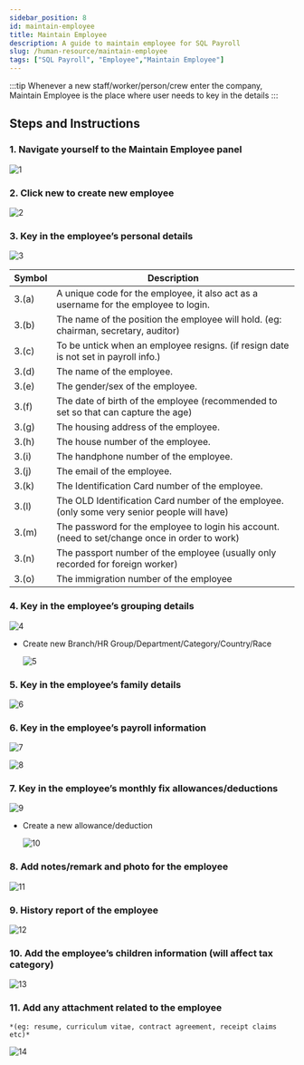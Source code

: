 ```yaml
---
sidebar_position: 8
id: maintain-employee
title: Maintain Employee
description: A guide to maintain employee for SQL Payroll
slug: /human-resource/maintain-employee
tags: ["SQL Payroll", "Employee","Maintain Employee"]
---
```


:::tip
Whenever a new staff/worker/person/crew enter the company, Maintain Employee is the place where user needs to key in the details
:::

## Steps and Instructions

### 1. Navigate yourself to the Maintain Employee panel

![1](/img/human-resource/maintain-employee/1.png)

### 2. Click new to create new employee

![2](/img/human-resource/maintain-employee/2.png)

### 3. Key in the employee’s personal details

![3](/img/human-resource/maintain-employee/3.png)

|Symbol|Description                                                                                   |
|------|----------------------------------------------------------------------------------------------|
|3.(a) |A unique code for the employee, it also act as a username for the employee to login.          |
|3.(b) |The name of the position the employee will hold. (eg: chairman, secretary, auditor)           |
|3.(c) |To be untick when an employee resigns. (if resign date is not set in payroll info.)           |
|3.(d) |The name of the employee.                                                                     |
|3.(e) |The gender/sex of the employee.                                                               |
|3.(f) |The date of birth of the employee (recommended to set so that can capture the age)            |
|3.(g) |The housing address of the employee.                                                          |
|3.(h) |The house number of the employee.                                                             |
|3.(i) |The handphone number of the employee.                                                         |
|3.(j) |The email of the employee.                                                                    |
|3.(k) |The Identification Card number of the employee.                                               |
|3.(l) |The OLD Identification Card number of the employee. (only some very senior people will have)  |
|3.(m) |The password for the employee to login his account. (need to set/change once in order to work)|
|3.(n) |The passport number of the employee (usually only recorded for foreign worker)                |
|3.(o) |The immigration number of the employee                                                        |

### 4. Key in the employee’s grouping details

![4](/img/human-resource/maintain-employee/4.png)

- Create new Branch/HR Group/Department/Category/Country/Race

    ![5](/img/human-resource/maintain-employee/5.png)

### 5. Key in the employee’s family details

![6](/img/human-resource/maintain-employee/6.png)

### 6. Key in the employee’s payroll information

![7](/img/human-resource/maintain-employee/7.png)

![8](/img/human-resource/maintain-employee/8.png)

### 7. Key in the employee’s monthly fix allowances/deductions

![9](/img/human-resource/maintain-employee/9.png)

- Create a new allowance/deduction

    ![10](/img/human-resource/maintain-employee/10.png)

### 8. Add notes/remark and photo for the employee

![11](/img/human-resource/maintain-employee/11.png)

### 9. History report of the employee

![12](/img/human-resource/maintain-employee/12.png)

### 10. Add the employee’s children information (will affect tax category)

![13](/img/human-resource/maintain-employee/13.png)

### 11. Add any attachment related to the employee

    *(eg: resume, curriculum vitae, contract agreement, receipt claims etc)*

![14](/img/human-resource/maintain-employee/14.png)
